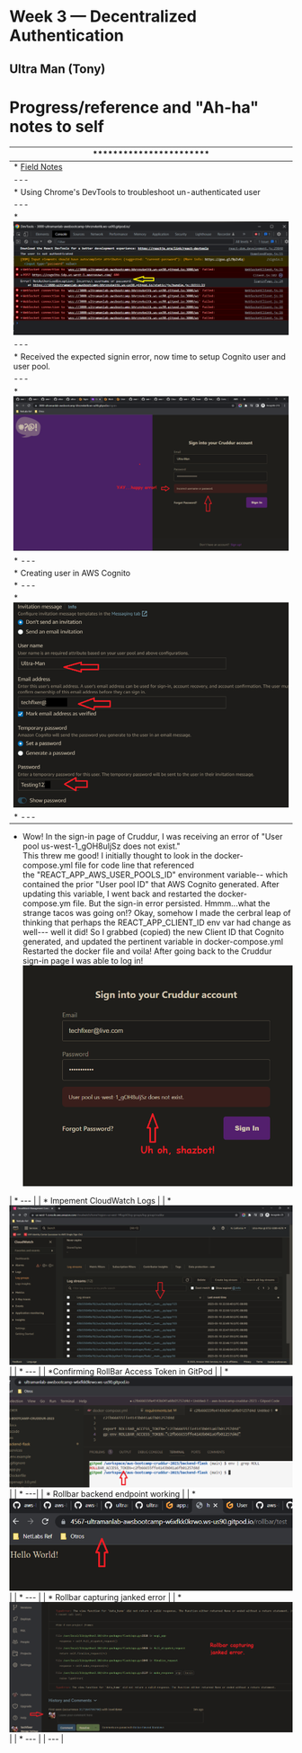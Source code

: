 # Week 3 — Decentralized Authentication

## Ultra Man (Tony)


# Progress/reference and "Ah-ha" notes to self
| *********************** |
| --- |
| * [Field Notes](https://github.com/ultraman-labs/aws-bootcamp-cruddur-2023/blob/main/_docs/assets/week3/Notes-Week3.txt) |
| --- |
| * Using Chrome's DevTools to troubleshoot un-authenticated user |
| --- |
| * ![Sigin Error](../_docs/assets/week3/goodsignuperror.png) |
| --- |
| * Received the expected signin error, now time to setup Cognito user and user pool.|
| --- |
| * ![Happy Error](../_docs/assets/week3/happyerror.png) |
| * ---|
| * Creating user in AWS Cognito
| * ---|
| * ![Cognito User](../_docs/assets/week3/creatinguser.png) |
| * --- |
  * Wow! In the sign-in page of Cruddur, I was receiving an error of "User pool us-west-1_gOH8uljSz does not exist."  
    This threw me good! I initially thought to look in the docker-compose.yml file for code line that referenced  
    the "REACT_APP_AWS_USER_POOLS_ID" environment variable-- which contained the prior "User pool ID" that AWS 
    Cognito generated. After updating this variable, I went back and restarted the docker-compose.ym file. But 
    the sign-in error persisted. Hmmm...what the strange tacos was going on!? Okay, somehow I made the cerbral 
    leap of thinking that perhaps the REACT_APP_CLIENT_ID env var had change as well--- well it did! So I grabbed 
    (copied) the new Client ID that Cognito generated, and updated the pertinent variable in docker-compose.yml 
    Restarted the docker file and voila! After going back to the Cruddur sign-in page I was able to log in! 
   ![Another Sigin Error](../_docs/assets/week3/signinerror.png)

| * --- |
| * Impement CloudWatch Logs |
| * ![CLoud Watch Logs](../_docs/assets/week2/logstreams.png) |
| * --- |
| *Confirming RollBar Access Token in GitPod |
| * ![RollBar Acess Token](../_docs/assets/week2/rollbaraccesstoken.png) |
| * ---|
| * Rollbar backend endpoint working |
| * ![RollBar Acess Token](../_docs/assets/week2/holarollbar.png) |
| * --- |
| * Rollbar capturing janked error |
| * ![RollBar Acess Token](../_docs/assets/week2/rollbarjankederror.png) |
| * --- |
| --- |




